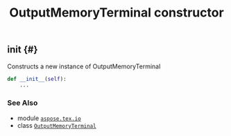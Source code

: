 ﻿---
title: OutputMemoryTerminal constructor
second_title: Aspose.TeX for Python via .NET API References
description: 
type: docs
weight: 10
url: /python-net/aspose.tex.io/outputmemoryterminal/__init__/
is_root: false
---

## __init__ {#}

Constructs a new instance of OutputMemoryTerminal



```python
def __init__(self):
    ...
```





### See Also
* module [`aspose.tex.io`](../../)
* class [`OutputMemoryTerminal`](/tex/python-net/aspose.tex.io/outputmemoryterminal)
